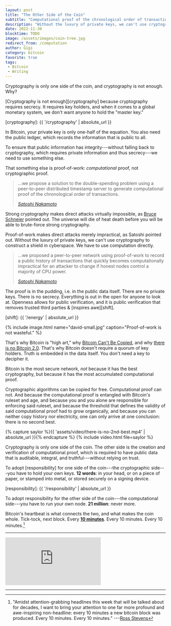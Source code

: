```yaml
---
layout: post
title: "The Other Side of the Coin"
subtitle: "Computational proof of the chronological order of transactions"
description: "Without the luxury of private keys, we can't use cryptography to construct a shield in cyberspace. We have to use computation directly."
date: 2022-11-30
blocktime: TODO
image: /assets/images/coin-tree.jpg
redirect_from: /computation
author: Gigi
category: bitcoin
favorite: true
tags:
 - Bitcoin
 - Writing
---
```


Cryptography is only one side of the coin, and cryptography is not
enough. Why? 

[Cryptography is not enough][cryptography] because cryptography requires
secrecy. It requires key holders, and when it comes to a global monetary system,
we don\'t want anyone to hold the \"master key.\"

[cryptography]: {{ '/cryptography' | absolute_url }}

In Bitcoin, your private key is only one-half of the equation. You also
need the public ledger, which records the information that is public to
all.

To ensure that public information has integrity---without falling back to
cryptography, which requires private information and thus secrecy---we need to
use something else. 

That something else is proof-of-work: *computational* proof,
not cryptographic proof.

> ...we propose a solution to the double-spending problem using a
> peer-to-peer distributed timestamp server to generate computational
> proof of the chronological order of transactions.
>
> <cite>[Satoshi Nakamoto][wp]</cite>

[wp]: https://dergigi.com/bitcoin.pdf

Strong cryptography makes direct attacks virtually impossible, as [Bruce
Schneier](https://21lessons.com/15/) pointed out. The universe will die
of heat death before you will be able to brute-force strong
cryptography. 

Proof-of-work makes direct attacks merely impractical, as Satoshi
pointed out. Without the luxury of private keys, we can\'t use
cryptography to construct a shield in cyberspace. We have to use
computation directly.

> ...we proposed a peer-to-peer network using proof-of-work to record a
> public history of transactions that quickly becomes computationally
> impractical for an attacker to change if honest nodes control a majority
> of CPU power.
>
> <cite>[Satoshi Nakamoto][wp]</cite>

The proof is in the pudding, i.e. in the public data itself. There are
no private keys. There is no secrecy. Everything is out in the open for
anyone to look at. Openness allows for public verification, and it is
public verification that removes trusted third parties & [inspires awe][shift].

[shift]: {{ '/energy' | absolute_url }}

{% include image.html name="david-small.jpg" caption="Proof-of-work is not wasteful." %}

That\'s why Bitcoin is \"high art,\" why [Bitcoin Can\'t Be
Copied](https://bitcoin-resources.com/articles/bitcoin-cant-be-copied/),
and why [there is no Bitcoin
2.0](https://bitcoin-resources.com/articles/thereisno-bitcoin20/).
That\'s why Bitcoin doesn\'t require a quorum of key holders. Truth is
embedded in the data itself. You don\'t need a key to decipher it.

Bitcoin is the most secure network, _not_ because it has the best
cryptography, but because it has the most accumulated computational
proof. 

Cryptographic algorithms can be copied for free. Computational
proof can not. And because the computational proof is entangled with
Bitcoin\'s ruleset and age, and because you and you alone are
responsible for enforcing said ruleset, and because the threshold that
defines the validity of said computational proof had to grow
organically, and because you can neither copy history nor electricity,
one can only arrive at one conclusion: there is no second best.

{% capture saylor %}{{ 'assets/video/there-is-no-2nd-best.mp4' | absolute_url }}{% endcapture %}
{% include video.html file=saylor %}

Cryptography is only one side of the coin. The other side is the
creation and verification of computational proof, which is required to
have public data that is auditable, integral, and truthful---without
relying on trust. 

To adopt [responsibility] for one side of the coin---the cryptographic
side---you have to hold your own keys. **12 words**: in your head, or on a piece
of paper, or stamped into metal, or stored securely on a signing device.

[responsibility]: {{ '/responsibility' | absolute_url }}

To adopt responsibility for the other side of the coin---the computational
side---you have to run your own node. **21 million**: never more.

Bitcoin\'s heartbeat is what connects the two, and what makes the coin whole.
Tick-tock, next block. Every [**10 minutes**](https://21-ways.com/2/). Every 10
minutes. Every 10 minutes.[^fn-ross]

[^fn-ross]: "Amidst attention-grabbing headlines this week that will be talked about for decades, I want to bring your attention to one far more profound and awe-inspiring non-headline: every 10 minutes a new bitcoin block was produced. Every 10 minutes. Every 10 minutes." ---[Ross Stevens][ross]

[ross]: https://archive.ph/v0xwH

---

<div class="flex-vid">
  <iframe src="https://www.youtube-nocookie.com/embed/C7ynm0Zkwfk" frameborder="0" allow="accelerometer; autoplay; clipboard-write; encrypted-media; gyroscope; picture-in-picture" allowfullscreen></iframe>
</div>

---